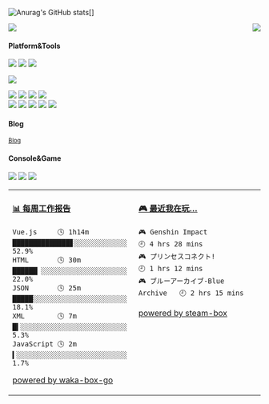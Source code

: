 ![Anurag's GitHub stats](https://github-readme-stats.vercel.app/api?username=TinaACG&show_icons=true&theme=radical)[]
<p>
  <a href="https://count.getloli.com/"><img src="https://count.getloli.com/get/@github.readme?theme=Akalin-G"></a>
  <img src="https://weather-icon.journeyad.repl.co/@riben?v=1" align="right">
</p>

#### Platform&Tools
[![](https://img.shields.io/badge/OS-Arch%20Linux-33aadd?style=flat-square&logo=arch-linux&logoColor=ffffff)](https://www.archlinux.org/)
[![](https://img.shields.io/badge/Windows-11-4e9eee?style=flat-square&logo=windows&logoColor=ffffff)](https://www.microsoft.com/windows/windows-11)
[![](https://img.shields.io/badge/IDE-Visual%20Studio%20Code-blue?style=flat-square&logo=visual-studio-code&logoColor=ffffff)](https://code.visualstudio.com/)

[![](https://img.shields.io/badge/iPhone-XS-999999?style=flat-square&logo=apple&logoColor=ffffff)](https://www.apple.com/)

[![](https://img.shields.io/badge/-TypeScript-007acc?style=flat-square&logo=typescript&logoColor=white)](https://www.typescriptlang.org/)
[![](https://img.shields.io/badge/-CSS3-1572B6?style=flat-square&logo=css3&logoColor=white)](https://www.w3.org/Style/CSS/) 
[![](https://img.shields.io/badge/-HTML5-E34F26?style=flat-square&logo=html5&logoColor=white)](https://html.spec.whatwg.org/)
[![](https://img.shields.io/badge/-Git-f05032?style=flat-square&logo=git&logoColor=white)](https://git-scm.com/)  
[![](https://img.shields.io/badge/-Linux-fcc624?style=flat-square&logo=linux&logoColor=white)](https://www.linuxfoundation.org/)
[![](https://img.shields.io/badge/-JavaScript-f7e018?style=flat-square&logo=javascript&logoColor=white)](https://www.ecma-international.org/)
[![](https://img.shields.io/badge/-Vue.js-4fc08d?style=flat-square&logo=vue.js&logoColor=ffffff)](https://vuejs.org/)
[![](https://img.shields.io/badge/-Nginx-269539?style=flat-square&logo=nginx&logoColor=ffffff)](https://nginx.org/)
[![](https://img.shields.io/badge/-Node.js-43853d?style=flat-square&logo=node.js&logoColor=ffffff)](https://nodejs.org/)

#### Blog
<sup>[Blog](https://)</sup>  

#### Console&Game
![](https://img.shields.io/badge/-Nintendo%20Switch-e60012?style=flat-square&logo=nintendo%20switch&logoColor=ffffff)
[![](https://img.shields.io/badge/-PlayStation%204-0070d1?style=flat-square&logo=playstation&logoColor=ffffff)](https://psnine.com/psnid/Akalin-G)
[![](https://img.shields.io/badge/Steam-171a21?style=flat-square&logo=steam&logoColor=ffffff)](https://steamcommunity.com/id/Akalin-G)

<table>
<tr>
<td valign="top" width="50%">

<!-- waka-box start -->
#### <a href="" target="_blank">📊 每周工作报告</a>
```text
Vue.js     🕓 1h14m ██████████████▊░░░░░░░░░░░░░ 52.9%
HTML       🕓 30m   ██████▏░░░░░░░░░░░░░░░░░░░░░ 22.0%
JSON       🕓 25m   █████░░░░░░░░░░░░░░░░░░░░░░░ 18.1%
XML        🕓 7m    █▍░░░░░░░░░░░░░░░░░░░░░░░░░░  5.3%
JavaScript 🕓 2m    ▍░░░░░░░░░░░░░░░░░░░░░░░░░░░  1.7%
```
<!-- Powered by https://github.com/journey-ad/waka-box-go . -->
<!-- waka-box end -->

[powered by waka-box-go](https://github.com/Akalin-G/Me)

</td>
<td valign="top" width="50%">

<!-- steam-box start -->
#### <a href="" target="_blank">🎮 最近我在玩…</a>
```text
🎮 Genshin Impact                 🕘 4 hrs 28 mins
🎮 プリンセスコネクト!             🕘 1 hrs 12 mins
🎮 ブルーアーカイブ-Blue Archive   🕘 2 hrs 15 mins
```
<!-- Powered by https://github.com/YouEclipse/steam-box . -->
<!-- steam-box end -->

[powered by steam-box](https://github.com/Akalin-G/Me)

</td>
</tr>
</table>
